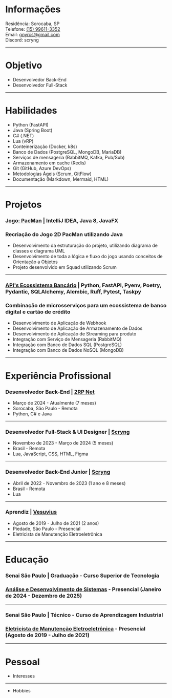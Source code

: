 # Informações

Residência: Sorocaba, SP  
Telefone: [(15) 99611-3352](https://wa.me/+5515996113352)  
Email: [gnyrcs@gmail.com](mailto:gnyrcs@gmail.com)  
Discord: scryng

---

# Objetivo  

- Desenvolvedor Back-End  
- Desenvolvedor Full-Stack  

---

# Habilidades  

- Python (FastAPI)  
- Java (Spring Boot)  
- C# (.NET)  
- Lua (vRP)  
- Conteinerização (Docker, k8s)  
- Banco de Dados (PostgreSQL, MongoDB, MariaDB)  
- Serviços de mensageria (RabbitMQ, Kafka, Pub/Sub)  
- Armazenamento em cache (Redis)  
- Git (GitHub, Azure DevOps)  
- Metodologias Ágeis (Scrum, GitFlow)  
- Documentação (Markdown, Mermaid, HTML)  

---

# Projetos  

### [Jogo: PacMan](https://github.com/scryng/pacman) | IntelliJ IDEA, Java 8, JavaFX  
### Recriação do Jogo 2D PacMan utilizando Java  
- Desenvolvimento da estruturação do projeto, utilizando diagrama de classes e diagrama UML  
- Desenvolvimento de toda a lógica e fluxo do jogo usando conceitos de Orientação a Objetos  
- Projeto desenvolvido em Squad utilizando Scrum  

---

### [API's Ecossistema Bancário](https://github.com/scryng/apis-banking-ecosystem) | Python, FastAPI, Pyenv, Poetry, Pydantic, SQLAlchemy, Alembic, Ruff, Pytest, Taskpy  
### Combinação de microsserviços para um ecossistema de banco digital e cartão de crédito  
- Desenvolvimento de Aplicação de Webhook  
- Desenvolvimento de Aplicação de Armazenamento de Dados  
- Desenvolvimento de Aplicação de Streaming para produto  
- Integração com Serviço de Mensageria (RabbitMQ)  
- Integração com Banco de Dados SQL (PostgreSQL)  
- Integração com Banco de Dados NoSQL (MongoDB)  

---

# Experiência Profissional  

### **Desenvolvedor Back-End** | [2RP Net](https://www.2rpnet.com.br)  
- Março de 2024 - Atualmente (7 meses)  
- Sorocaba, São Paulo - Remota  
- Python, C# e Java  

---

### **Desenvolvedor Full-Stack & UI Designer** | [Scryng](https://github.com/scryng)  
- Novembro de 2023 - Março de 2024 (5 meses)  
- Brasil - Remota  
- Lua, JavaScript, CSS, HTML, Figma  

---

### **Desenvolvedor Back-End Junior** | [Scryng](https://github.com/scryng) 
- Abril de 2022 - Novembro de 2023 (1 ano e 8 meses)  
- Brasil - Remota  
- Lua  

---

### **Aprendiz** | [Vesuvius](https://www.vesuvius.com/en/index.html)  
- Agosto de 2019 - Julho de 2021 (2 anos)  
- Piedade, São Paulo - Presencial  
- Eletricista de Manutenção Eletroeletrônica  

---

# Educação  

### **Senai São Paulo** | Graduação - Curso Superior de Tecnologia  
### [Análise e Desenvolvimento de Sistemas](https://faculdades.sp.senai.br/curso/102901/tecnologo-em-analise-e-desenvolvimento-de-sistemas) - Presencial (Janeiro de 2024 - Dezembro de 2025)  

---

### **Senai São Paulo** | Técnico - Curso de Aprendizagem Industrial  
### [Eletricista de Manutenção Eletroeletrônica](https://sp.senai.br/unidade/sorocaba/) - Presencial (Agosto de 2019 - Julho de 2021)  

---

# Pessoal

- Interesses

---

- Hobbies